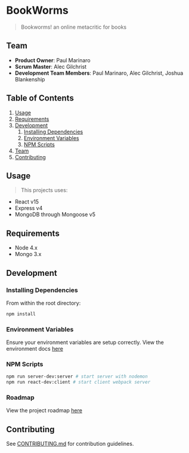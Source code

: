 # BookWorms
> Bookworms! an online metacritic for books

## Team

  - __Product Owner__: Paul Marinaro
  - __Scrum Master__: Alec Gilchrist
  - __Development Team Members__: Paul Marinaro, Alec Gilchrist, Joshua Blankenship

## Table of Contents


1. [Usage](#usage)
1. [Requirements](#requirements)
1. [Development](#development)
    1. [Installing Dependencies](#installing-dependencies)
    1. [Environment Variables](#environment-variables)
    1. [NPM Scripts](#npm-scripts)
1. [Team](#team)
1. [Contributing](#contributing)


## Usage

> This projects uses:
  - React v15
  - Express v4
  - MongoDB through Mongoose v5

## Requirements

- Node 4.x
- Mongo 3.x

## Development

### Installing Dependencies

From within the root directory:

```sh
npm install
```

### Environment Variables

Ensure your environment variables are setup correctly. View the environment docs [here](/docs/Env.md)

### NPM Scripts

```sh
npm run server-dev:server # start server with nodemon
npm run react-dev:client # start client webpack server
```

### Roadmap

View the project roadmap [here](https://github.com/Book-worms/BookWorms/issues)

## Contributing

See [CONTRIBUTING.md](/_CONTRIBUTING.md) for contribution guidelines.
